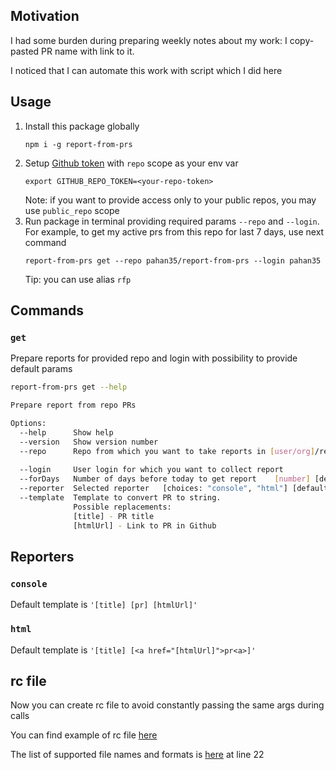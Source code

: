 ## Motivation

I had some burden during preparing weekly notes about my work:
I copy-pasted PR name with link to it.

I noticed that I can automate this work with script which I did here

## Usage

1. Install this package globally
    ```
    npm i -g report-from-prs
    ```
2. Setup [Github token](https://help.github.com/en/github/authenticating-to-github/creating-a-personal-access-token-for-the-command-line) with `repo` scope as your env var
    ```
    export GITHUB_REPO_TOKEN=<your-repo-token>
    ```
   Note: if you want to provide access only to your public repos, you may use `public_repo` scope
3. Run package in terminal providing required params `--repo` and `--login`.
   For example, to get my active prs from this repo for last 7 days, use next command
   ```
   report-from-prs get --repo pahan35/report-from-prs --login pahan35
   ```
    Tip: you can use alias `rfp`
    
    
## Commands

### `get`

Prepare reports for provided repo and login with possibility to provide default params
```bash
report-from-prs get --help

Prepare report from repo PRs

Options:
  --help      Show help                                                [boolean]
  --version   Show version number                                      [boolean]
  --repo      Repo from which you want to take reports in [user/org]/repo format
                                                                        [string]
  --login     User login for which you want to collect report           [string]
  --forDays   Number of days before today to get report    [number] [default: 7]
  --reporter  Selected reporter   [choices: "console", "html"] [default: "html"]
  --template  Template to convert PR to string.
              Possible replacements:
              [title] - PR title
              [htmlUrl] - Link to PR in Github                          [string]
```

## Reporters

### `console`

Default template is `'[title] [pr] [htmlUrl]'`

### `html`

Default template is `'[title] [<a href="[htmlUrl]">pr<a>]'`

## rc file

Now you can create rc file to avoid constantly passing the same args during calls

You can find example of rc file [here](.rfprc.json)

The list of supported file names and formats is [here](utils/rc.js) at line 22
